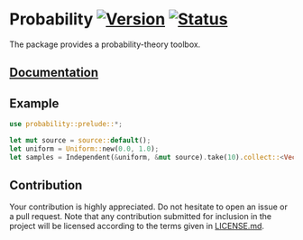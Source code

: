 # Probability [![Version][version-img]][version-url] [![Status][status-img]][status-url]

The package provides a probability-theory toolbox.

## [Documentation][docs]

## Example

```rust
use probability::prelude::*;

let mut source = source::default();
let uniform = Uniform::new(0.0, 1.0);
let samples = Independent(&uniform, &mut source).take(10).collect::<Vec<_>>();
```

## Contribution

Your contribution is highly appreciated. Do not hesitate to open an issue or a
pull request. Note that any contribution submitted for inclusion in the project
will be licensed according to the terms given in [LICENSE.md](LICENSE.md).

[docs]: https://stainless-steel.github.io/probability
[status-img]: https://travis-ci.org/stainless-steel/probability.svg?branch=master
[status-url]: https://travis-ci.org/stainless-steel/probability
[version-img]: https://img.shields.io/crates/v/probability.svg
[version-url]: https://crates.io/crates/probability
